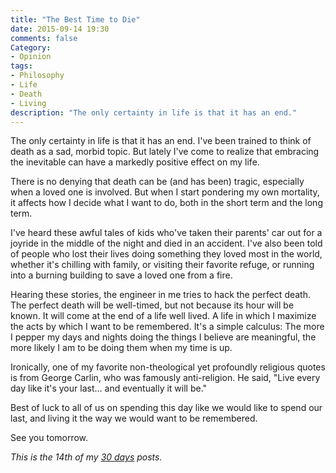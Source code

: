 ```yaml
---
title: "The Best Time to Die"
date: 2015-09-14 19:30
comments: false
Category:
- Opinion
tags:
- Philosophy
- Life
- Death
- Living
description: "The only certainty in life is that it has an end."
---
```


The only certainty in life is that it has an end. I've been trained to think of death as a sad, morbid topic. But lately I've come to realize that embracing the inevitable can have a markedly positive effect on my life. 

<!-- more -->

There is no denying that death can be (and has been) tragic, especially when a loved one is involved. But when I start pondering my own mortality, it affects how I decide what I want to do, both in the short term and the long term. 

I've heard these awful tales of kids who've taken their parents' car out for a joyride in the middle of the night and died in an accident. I've also been told of people who lost their lives doing something they loved most in the world, whether it's chilling with family, or visiting their favorite refuge, or running into a burning building to save a loved one from a fire. 

Hearing these stories, the engineer in me tries to hack the perfect death. The perfect death will be well-timed, but not because its hour will be known. It will come at the end of a life well lived. A life in which I maximize the acts by which I want to be remembered. It's a simple calculus: The more I pepper my days and nights doing the things I believe are meaningful, the more likely I am to be doing them when my time is up.

Ironically, one of my favorite non-theological yet profoundly religious quotes is from George Carlin, who was famously anti-religion. He said, "Live every day like it's your last... and eventually it will be." 

Best of luck to all of us on spending this day like we would like to spend our last, and living it the way we would want to be remembered.

See you tomorrow.

_This is the 14th of my [30 days][] posts._

[30 days]: /2015/08/31/30-days/
